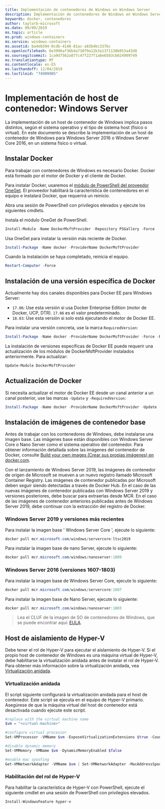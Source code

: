 ```yaml
---
title: Implementación de contenedores de Windows en Windows Server
description: Implementación de contenedores de Windows en Windows Server
keywords: docker, contenedores
author: taylorb-microsoft
ms.date: 09/09/2019
ms.topic: article
ms.prod: windows-containers
ms.service: windows-containers
ms.assetid: ba4eb594-0cdb-4148-81ac-a83b4bc337bc
ms.openlocfilehash: 6e3996af36b4a710f9a12b3a1371138b053a43d8
ms.sourcegitcommit: 1ca9d7562a877c47f227f1a8e6583cb024909749
ms.translationtype: MT
ms.contentlocale: es-ES
ms.lasthandoff: 12/04/2019
ms.locfileid: "74909905"
---
```

# <a name="container-host-deployment-windows-server"></a>Implementación de host de contenedor: Windows Server

La implementación de un host de contenedor de Windows implica pasos distintos, según el sistema operativo y el tipo de sistema host (físico o virtual). En este documento se describe la implementación de un host de contenedor de Windows para Windows Server 2016 o Windows Server Core 2016, en un sistema físico o virtual.

## <a name="install-docker"></a>Instalar Docker

Para trabajar con contenedores de Windows es necesario Docker. Docker está formado por el motor de Docker y el cliente de Docker.

Para instalar Docker, usaremos el [módulo de PowerShell del proveedor OneGet](https://github.com/OneGet/MicrosoftDockerProvider). El proveedor habilitará la característica de contenedores en el equipo e instalará Docker, que requerirá un reinicio.

Abra una sesión de PowerShell con privilegios elevados y ejecute los siguientes cmdlets.

Instala el módulo OneGet de PowerShell.

```PowerShell
Install-Module -Name DockerMsftProvider -Repository PSGallery -Force
```

Usa OneGet para instalar la versión más reciente de Docker.

```PowerShell
Install-Package -Name docker -ProviderName DockerMsftProvider
```

Cuando la instalación se haya completado, reinicia el equipo.

```PowerShell
Restart-Computer -Force
```

## <a name="install-a-specific-version-of-docker"></a>Instalación de una versión específica de Docker

Actualmente hay dos canales disponibles para Docker EE para Windows Server:

* `17.06`: Use esta versión si usa Docker Enterprise Edition (motor de Docker, UCP, DTR). `17.06` es el valor predeterminado.
* `18.03`: Use esta versión si solo está ejecutando el motor de Docker EE.

Para instalar una versión concreta, use la marca `RequiredVersion`:

```PowerShell
Install-Package -Name docker -ProviderName DockerMsftProvider -Force -RequiredVersion 18.03
```

La instalación de versiones específicas de Docker EE puede requerir una actualización de los módulos de DockerMsftProvider instalados anteriormente. Para actualizar:

```PowerShell
Update-Module DockerMsftProvider
```

## <a name="update-docker"></a>Actualización de Docker

Si necesita actualizar el motor de Docker EE desde un canal anterior a un canal posterior, use las marcas `-Update` y `-RequiredVersion`:

```PowerShell
Install-Package -Name docker -ProviderName DockerMsftProvider -Update -Force -RequiredVersion 18.03
```

## <a name="install-base-container-images"></a>Instalación de imágenes de contenedor base

Antes de trabajar con los contenedores de Windows, debe instalarse una imagen base. Las imágenes base están disponibles con Windows Server Core o Nano Server como el sistema operativo del contenedor. Para obtener información detallada sobre las imágenes del contenedor de Docker, consulte [Build your own images (Crear sus propias imágenes) en docker.com](https://docs.docker.com/engine/tutorials/dockerimages/).

Con el lanzamiento de Windows Server 2019, las imágenes de contenedor de origen de Microsoft se mueven a un nuevo registro llamado Microsoft Container Registry. Las imágenes de contenedor publicadas por Microsoft deben seguir siendo detectadas a través de Docker Hub. En el caso de las nuevas imágenes de contenedor publicadas con Windows Server 2019 y versiones posteriores, debe buscar para extraerlas desde MCR. En el caso de las imágenes de contenedor anteriores publicadas antes de Windows Server 2019, debe continuar con la extracción del registro de Docker.

### <a name="windows-server-2019-and-newer"></a>Windows Server 2019 y versiones más recientes

Para instalar la imagen base ' Windows Server Core ', ejecute lo siguiente:

```PowerShell
docker pull mcr.microsoft.com/windows/servercore:ltsc2019
```

Para instalar la imagen base de nano Server, ejecute lo siguiente:

```PowerShell
docker pull mcr.microsoft.com/windows/nanoserver:1809
```

### <a name="windows-server-2016-versions-1607-1803"></a>Windows Server 2016 (versiones 1607-1803)

Para instalar la imagen base de Windows Server Core, ejecute lo siguiente:

```PowerShell
docker pull mcr.microsoft.com/windows/servercore:1607
```

Para instalar la imagen base de Nano Server, ejecute lo siguiente:

```PowerShell
docker pull mcr.microsoft.com/windows/nanoserver:1803
```

> Lea el CLUF de la imagen de SO de contenedores de Windows, que se puede encontrar aquí: [EULA](../images-eula.md).

## <a name="hyper-v-isolation-host"></a>Host de aislamiento de Hyper-V

Debe tener el rol de Hyper-V para ejecutar el aislamiento de Hyper-V. Si el propio host de contenedor de Windows es una máquina virtual de Hyper-V, debe habilitarse la virtualización anidada antes de instalar el rol de Hyper-V. Para obtener más información sobre la virtualización anidada, vea [Virtualización anidada](https://docs.microsoft.com/virtualization/hyper-v-on-windows/user-guide/nested-virtualization).

### <a name="nested-virtualization"></a>Virtualización anidada

El script siguiente configurará la virtualización anidada para el host de contenedor. Este script se ejecuta en el equipo de Hyper-V primario. Asegúrese de que la máquina virtual del host de contenedor está desactivada cuando ejecute este script.

```PowerShell
#replace with the virtual machine name
$vm = "<virtual-machine>"

#configure virtual processor
Set-VMProcessor -VMName $vm -ExposeVirtualizationExtensions $true -Count 2

#disable dynamic memory
Set-VMMemory -VMName $vm -DynamicMemoryEnabled $false

#enable mac spoofing
Get-VMNetworkAdapter -VMName $vm | Set-VMNetworkAdapter -MacAddressSpoofing On
```

### <a name="enable-the-hyper-v-role"></a>Habilitación del rol de Hyper-V

Para habilitar la característica de Hyper-V con PowerShell, ejecute el siguiente cmdlet en una sesión de PowerShell con privilegios elevados.

```PowerShell
Install-WindowsFeature hyper-v
```
